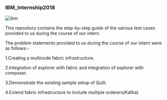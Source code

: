 ### IBM_Internship2018


![ibm](https://user-images.githubusercontent.com/36883383/44053261-c1466e44-9f5c-11e8-9b20-4d230e2ad034.png)


This repository contains the step-by-step guide of the various test cases provided to us during the course of our intern.

The problem statements provided to us during the course of our intern were as follows:-

1.Creating a multinode fabric infrastructure.

2.Integration of explorer with fabric and integration of explorer with composer.

3.Demonstrate the existing sample setup of Quilt.

4.Extend fabric infrastructure to include multiple orderers(Kafka).
